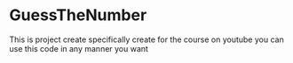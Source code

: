 # GuessTheNumber
This is project create specifically create for the course on youtube you can use this code in any manner you want
